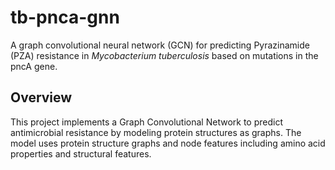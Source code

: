 # tb-pnca-gnn

A graph convolutional neural network (GCN) for predicting Pyrazinamide (PZA) resistance in *Mycobacterium tuberculosis* based on mutations in the pncA gene.

## Overview

This project implements a Graph Convolutional Network to predict antimicrobial resistance by modeling protein structures as graphs. The model uses protein structure graphs and node features including amino acid properties and structural features.
<!-- 
## Model Architecture

The GCN uses:
- **3 GraphConv layers** with batch normalization
- **Global mean pooling** for graph-level predictions
- **Dropout** for regularization
- **Cross-entropy loss** for binary classification

## Results

The model achieves:
- **F1 Score**: 0.816 on Test dataset
- **Binary classification** of pyrazinamide resistance/susceptibility
- **Interpretable predictions** through GNN explainability -->
